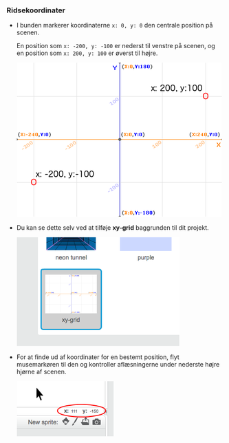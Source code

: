 ### Ridsekoordinater

+ I bunden markerer koordinaterne `x: 0, y: 0` den centrale position på scenen.
    
    En position som `x: -200, y: -100` er nederst til venstre på scenen, og en position som `x: 200, y: 100` er øverst til højre.
    
    ![Stage koordinater](images/coordinates-stage.png)

+ Du kan se dette selv ved at tilføje **xy-grid** baggrunden til dit projekt.
    
    ![Stage koordinater](images/coordinates-backdrop.png)

+ For at finde ud af koordinater for en bestemt position, flyt musemarkøren til den og kontroller aflæsningerne under nederste højre hjørne af scenen.
    
    ![Koordinere aflæsninger](images/coordinates-xy-example.png)